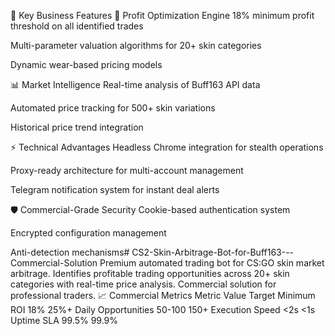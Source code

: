 🔑 Key Business Features
💸 Profit Optimization Engine
18% minimum profit threshold on all identified trades

Multi-parameter valuation algorithms for 20+ skin categories

Dynamic wear-based pricing models

📊 Market Intelligence
Real-time analysis of Buff163 API data

Automated price tracking for 500+ skin variations

Historical price trend integration

⚡ Technical Advantages
Headless Chrome integration for stealth operations

Proxy-ready architecture for multi-account management

Telegram notification system for instant deal alerts

🛡️ Commercial-Grade Security
Cookie-based authentication system

Encrypted configuration management

Anti-detection mechanisms# CS2-Skin-Arbitrage-Bot-for-Buff163---Commercial-Solution
Premium automated trading bot for CS:GO skin market arbitrage. Identifies profitable trading opportunities across 20+ skin categories with real-time price analysis. Commercial solution for professional traders.
📈 Commercial Metrics
Metric	Value	Target
Minimum ROI	18%	25%+
Daily Opportunities	50-100	150+
Execution Speed	<2s	<1s
Uptime SLA	99.5%	99.9%
